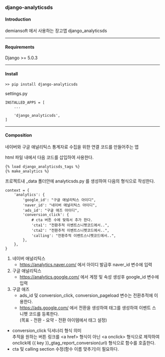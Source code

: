 ### django-analyticsds

#### Introduction

demiansoft 에서 사용하는 장고앱 django_analyticsds

---
#### Requirements

Django >= 5.0.3

---
#### Install

```
>> pip install django-analyticsds
```

settings.py

```
INSTALLED_APPS = [  
    ...
    
    'django_analyticsds',
]
```

---
#### Composition

네이버와 구글 애널리틱스 통계자료 수집을 위한 연결 코드를 만들어주는 앱

html 파일 내에서 다음 코드를 삽입하여 사용한다.
```html
{% load django_analyticsds_tags %}
{% make_analytics %}
```

프로젝트내 \_data 폴더안에 analyticsds.py 를 생성하여 다음의 형식으로 작성한다.
```
context = {  
    'analytics': {  
        'google_id': "구글 애널리틱스 아이디",  
        'naver_id': "네이버 애널리틱스 아이디",  
        'ads_id': "구글 애즈 아이디",  
        'conversion_click': {  
            # cta 버튼 수에 맞춰서 추가 한다.  
            'cta1': "전환추적 이벤트스니펫코드에서..",  
            'cta2': "전환추적 이벤트스니펫코드에서..",  
            'calling': "전환추적 이벤트스니펫코드에서..",  
        },  
    },  
}
```

1. 네이버 애널리틱스  
    - https://analytics.naver.com/ 에서 아이디 발급후 naver_id 변수에 입력  
2. 구글 애널리틱스  
    - https://analytics.google.com/ 에서 계정 및 속성 생성후 google_id 변수에 입력  
3. 구글 애즈  
    - ads_id 및 conversion_click, conversion_pageload 변수는 전환추적에 이용한다.  
    - https://ads.google.com/ 에서 전환을 생성하여 태그를 생성하여 이벤트 스니펫 코드를 등록한다.  
    (목표 - 전환 - 요약 - 전환 아이템에서 태그 설정)  
  
- conversion_click 딕셔너리 형식 의미  
  추적을 원하는 버튼 링크를 \<a href> 형식이 아닌 \<a onclick> 형식으로 제작하여 onclick에  {{ key }}\_gtag_report_conversion(url) 형식으로 함수를 호출한다.  
- cta 및 calling section 수정(함수 이름 맞추기)이 필요하다. 
